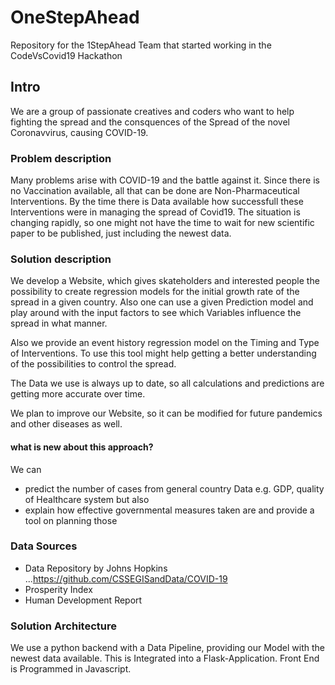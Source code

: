 # OneStepAhead
Repository for the 1StepAhead Team that started working in the CodeVsCovid19 Hackathon

## Intro

We are a group of passionate creatives and coders who want to help fighting the spread and the consquences of the Spread of the novel Coronavvirus, causing COVID-19.

### Problem description

Many problems arise with COVID-19 and the battle against it. Since there is no Vaccination available, all that can be done are Non-Pharmaceutical Interventions. By the time there is Data available how successfull these Interventions were in managing the spread of Covid19. 
The situation is changing rapidly, so one might not have the time to wait for new scientific paper to be published, just including the newest data.


### Solution description

We develop a Website, which gives skateholders and interested people the possibility to create regression models for the initial growth rate of the spread in a given country. Also one can use a given Prediction model and play around with the input factors to see which Variables influence the spread in what manner.

Also we provide an event history regression model on the Timing and Type of Interventions. To use this tool might help getting a better understanding of the possibilities to control the spread.

The Data we use is always up to date, so all calculations and predictions are getting more accurate over time.

We plan to improve our Website, so it can be modified for future pandemics and other diseases as well.

#### what is new about this approach?

We can 
+ predict the number of cases from general country Data e.g. GDP, quality of Healthcare system
but also
+ explain how effective governmental measures taken are and provide a tool on planning those

### Data Sources

+ Data Repository by Johns Hopkins
...https://github.com/CSSEGISandData/COVID-19
+ Prosperity Index
+ Human Development Report


### Solution Architecture

We use a python backend with a Data Pipeline, providing our Model with the newest data available. This is Integrated into a Flask-Application. Front End is Programmed in Javascript.
